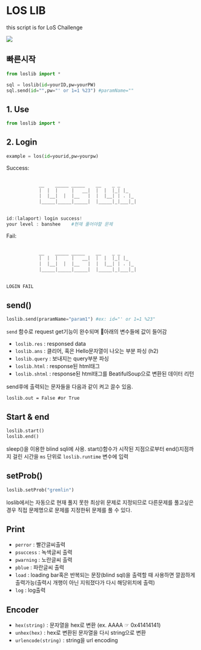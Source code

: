 # LOS LIB

this script is for LoS Challenge

![](https://tva1.sinaimg.cn/large/006tNbRwgy1gatqc2yecwj30rs0c8q3g.jpg)





## 빠른시작

```python
from loslib import *

sql = loslib(id=yourID,pw=yourPW)
sql.send(id="",pw="' or 1=1 %23") #paramName=""
```



## 1. Use

```python
from loslib import *
```



## 2. Login

```python
example = los(id=yourid,pw=yourpw)
```

Success:

```powershell
                                                
            __    _____ _____    __    _ _     
            |  |  |     |   __|  |  |  |_| |_   
            |  |__|  |  |__   |  |  |__| | . |_ 
            |_____|_____|_____|  |_____|_|___|_|
                                                
        
id:(lalaport) login success!
your level : banshee	#현재 풀어야할 문제
```

Fail:

```powershell
                                                
            __    _____ _____    __    _ _     
            |  |  |     |   __|  |  |  |_| |_   
            |  |__|  |  |__   |  |  |__| | . |_ 
            |_____|_____|_____|  |_____|_|___|_|
                                                
        
LOGIN FAIL
```



## send()

```python
loslib.send(praramName="param1") #ex: id="' or 1=1 %23"
```

`send` 함수로 request get기능이 완수되며 아래의 변수들에 값이 들어감

- `loslib.res` : responsed data
- `loslib.ans` : 클리어, 혹은 Hello문자열이 나오는 부분 파싱 (h2)
- `loslib.query` : 보내지는 query부분 파싱
- `loslib.html` : response된 html태그
- `loslib.shtml` : response된 html태그를 BeatifulSoup으로 변환된 데이터 리턴

send후에 출력되는 문자들을 다음과 같이 켜고 끌수 있음.

`loslib.out = False #or True `



## Start & end

```python
loslib.start()
loslib.end()
```

sleep()을 이용한 blind sqli에 사용. start()함수가 시작된 지점으로부터 end()지점까지 걸린 시간을 `ms` 단위로 `loslib.runtime` 변수에 입력



## setProb()

```python
loslib.setProb("gremlin")
```

loslib에서는 자동으로 현재 풀지 못한 최상위 문제로 지정되므로 다른문제를 풀고싶은 경우 직접 문제명으로 문제를 지정한뒤 문제를 풀 수 있다.



## Print

- `perror` : 빨간글씨출력
- `psuccess` : 녹색글씨 출력
- `pwarning` : 노란글씨 출력
- `pblue` : 파란글씨 출력
- `load` : loading bar혹은 반복되는 문장(blind sql)을 출력할 때 사용하면 깔끔하게 출력가능(출력시 개행이 아닌 지워졌다가 다시 해당위치에 출력)
- `log` : log출력



## Encoder

- `hex(string)` : 문자열을 hex로 변환 (ex. AAAA ☞ 0x41414141)
- `unhex(hex)` : hex로 변환된 문자열을 다시 string으로 변환
- `urlencode(string)` : string을 url encoding